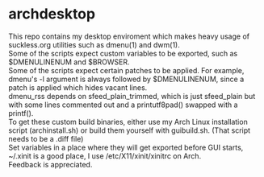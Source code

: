 # archdesktop

This repo contains my desktop enviroment which makes heavy usage of suckless.org utilities such as dmenu(1) and dwm(1).<br>
Some of the scripts expect custom variables to be exported, such as $DMENULINENUM and $BROWSER.<br>
Some of the scripts expect certain patches to be applied. For example, dmenu's -l argument is always followed by $DMENULINENUM, since a patch is applied which hides vacant lines.<br>
dmenu_rss depends on sfeed_plain_trimmed, which is just sfeed_plain but with some lines commented out and a printutf8pad() swapped with a printf().<br>
To get these custom build binaries, either use my Arch Linux installation script (archinstall.sh) or build them yourself with guibuild.sh. (That script needs to be a .diff file)<br>
Set variables in a place where they will get exported before GUI starts, ~/.xinit is a good place, I use /etc/X11/xinit/xinitrc on Arch.<br>
Feedback is appreciated.<br>
